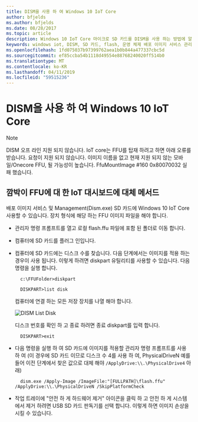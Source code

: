 ```yaml
---
title: DISM을 사용 하 여 Windows 10 IoT Core
author: bfjelds
ms.author: bfjelds
ms.date: 08/28/2017
ms.topic: article
description: Windows 10 IoT Core 마이크로 SD 카드를 DISM을 사용 하는 방법에 알아봅니다.
keywords: windows iot, DISM, SD 카드, flash, 운영 체제 배포 이미지 서비스 관리
ms.openlocfilehash: 1fd075037b97399762aea1b0b844a477337cbc5d
ms.sourcegitcommit: ef85ccba54b1118d49554e88768240020ff514b0
ms.translationtype: MT
ms.contentlocale: ko-KR
ms.lasthandoff: 04/11/2019
ms.locfileid: "59515236"
---
```

# <a name="use-dism-to-flash-windows-10-iot-core"></a>DISM을 사용 하 여 Windows 10 IoT Core

> [!NOTE]
> DISM 오프 라인 지원 되지 않습니다. IoT core는 FFU를 탑재 하려고 하면 아래 오류를 받습니다. 요청이 지원 되지 않습니다.
> 이미지 이름을 없고 현재 지원 되지 않는 모바일/Onecore FFU, 될 가능성이 높습니다.
> FfuMountImage #160 0x80070032 실패 했습니다.

## <a name="an-alternative-method-to-iot-dashboard-for-flashing-a-ffu"></a>깜박이 FFU에 대 한 IoT 대시보드에 대체 메서드

배포 이미지 서비스 및 Management(Dism.exe) SD 카드에 Windows 10 IoT Core 사용할 수 있습니다. 장치 형식에 해당 하는 FFU 이미지 파일을 해야 합니다. 

* 관리자 명령 프롬프트를 열고 로컬 flash.ffu 파일에 포함 된 폴더로 이동 합니다.

* 컴퓨터에 SD 카드를 플러그 인입니다. 

* 컴퓨터에 SD 카드에는 디스크 수를 찾습니다.  다음 단계에서는 이미지를 적용 하는 경우이 사용 됩니다.  이렇게 하려면 diskpart 유틸리티를 사용할 수 있습니다.  다음 명령을 실행 합니다.

        c:\FFUFolder>diskpart

        DISKPART>list disk

    컴퓨터에 연결 하는 모든 저장 장치를 나열 해야 합니다. 

    ![DISM List Disk](../media/Dism/DiskpartListDisk.png)

    디스크 번호를 확인 하 고 종료 하려면 종료 diskpart를 입력 합니다. 

        DISKPART>exit

* 다음 명령을 실행 하 여 SD 카드에 이미지를 적용할 관리자 명령 프롬프트를 사용 하 여 (이 경우에 SD 카드 이므로 디스크 수 4를 사용 하 여, PhysicalDriveN 예를 들어 이전 단계에서 찾은 값으로 대체 해야 `/ApplyDrive:\\.\PhysicalDrive4` 아래)

        dism.exe /Apply-Image /ImageFile:"[FULLPATH]\flash.ffu" /ApplyDrive:\\.\PhysicalDriveN /SkipPlatformCheck

* 작업 트레이에 "안전 하 게 하드웨어 제거" 아이콘을 클릭 하 고 안전 하 게 시스템에서 제거 하려면 USB SD 카드 판독기를 선택 합니다.  이렇게 하면 이미지 손상을 시킬 수 있습니다.
